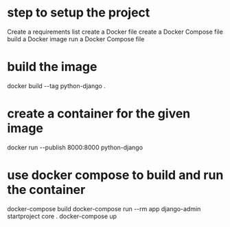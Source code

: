 # step to setup the project

Create a requirements list
create a Docker file
create a Docker Compose file
build a Docker image
run a Docker Compose file


# build the image

docker build --tag python-django .


# create a container for the given image

docker run --publish 8000:8000 python-django

# use docker compose to build and run the container

docker-compose build
docker-compose run --rm app django-admin startproject core .
docker-compose up